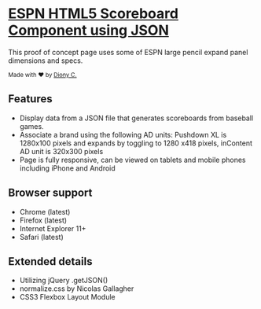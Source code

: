 # [ESPN HTML5 Scoreboard Component using JSON](https://dionyc.github.io/espn-scoreboard/)
This proof of concept page uses some of ESPN large pencil expand panel dimensions and specs.

<div>
  <sub>Made with ❤︎ by <a href="https://twitter.com/dionydcot">Diony C.</a></sub>
</div>

## Features

* Display data from a JSON file that generates scoreboards from baseball games.
* Associate a brand using the following AD units: Pushdown XL is 1280x100 pixels and expands by toggling to 1280 x418 pixels, inContent AD unit is 320x300 pixels
* Page is fully responsive, can be viewed on tablets and mobile phones including iPhone and Android 

## Browser support

* Chrome (latest)
* Firefox (latest)
* Internet Explorer 11+
* Safari (latest)

## Extended details

* Utilizing jQuery .getJSON()
* normalize.css by Nicolas Gallagher
* CSS3 Flexbox Layout Module

